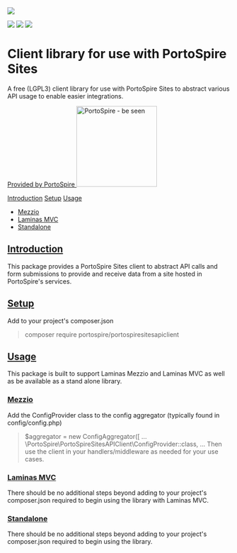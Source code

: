 <img src="https://assets.portospire.com/github.io/portospiresitesapiclientlogo.svg" id="logo" />

<img src="https://img.shields.io/github/v/release/PortoSpire/portospiresitesapiclient" /> <img src="https://img.shields.io/github/languages/code-size/PortoSpire/portospiresitesapiclient" /> <img src="https://img.shields.io/github/license/PortoSpire/portospiresitesapiclient" />
# Client library for use with PortoSpire Sites
A free (LGPL3) client library for use with PortoSpire Sites to abstract various API usage to enable easier integrations.

<a href="https://www.portospire.com/">Provided by PortoSpire 
    <img src="https://assets.portospire.com/psf/img/portospire%20header.svg" alt="PortoSpire - be seen" width="182" /></a>

[Introduction](#introduction)
[Setup](#setup)
[Usage](#usage)
* [Mezzio](#mezzio)
* [Laminas MVC](#laminasmvc)
* [Standalone](#standalone)
  

## <a name="introduction" href="#introduction">Introduction</a>
This package provides a PortoSpire Sites client to abstract API calls and form submissions to provide and receive 
data from a site hosted in PortoSpire's services.

## <a name="setup" href="#setup">Setup</a>
Add to your project's composer.json
> composer require portospire/portospiresitesapiclient

## <a name="usage" href="#usage">Usage</a>
This package is built to support Laminas Mezzio and Laminas MVC as well 
as be available as a stand alone library. 

### <a name="mezzio" href="#mezzio">Mezzio</a>
Add the ConfigProvider class to the config aggregator (typically found in config/config.php)
> $aggregator = new ConfigAggregator([
> ...
> \PortoSpire\PortoSpireSitesAPIClient\ConfigProvider::class,
> ...
Then use the client in your handlers/middleware as needed for your use cases.


### <a name="laminasmvc" href="#laminasmvc">Laminas MVC</a>
There should be no additional steps beyond adding to your project's composer.json required to begin using the library with Laminas MVC.

### <a name="standalone" href="#standalone">Standalone</a>
There should be no additional steps beyond adding to your project's composer.json required to begin using the library.
